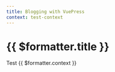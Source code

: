 ```yaml
---
title: Blogging with VuePress
context: test-context
---
```


# {{ $formatter.title }}

Test {{ $formatter.context }}